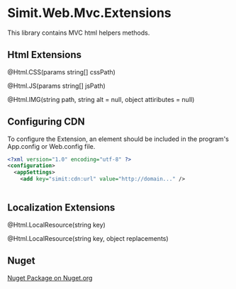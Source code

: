 # Simit.Web.Mvc.Extensions

This library contains MVC html helpers methods.

## Html Extensions

@Html.CSS(params string[] cssPath)

@Html.JS(params string[] jsPath)

@Html.IMG(string path, string alt = null, object attiributes = null)


## Configuring CDN

To configure the Extension, an <appSettings> element should be included in the program's App.config or Web.config file.

```xml
<?xml version="1.0" encoding="utf-8" ?>
<configuration>
  <appSettings>
    <add key="simit:cdn:url" value="http://domain..." />
	
```




## Localization Extensions

@Html.LocalResource(string key)

@Html.LocalResource(string key, object replacements)


## Nuget


[Nuget Package on Nuget.org](https://www.nuget.org/packages/Simit.Web.Mvc.Extensions/)
